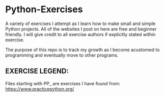 # Python-Exercises
A variety of exercises I attempt as I learn how to make small and simple Python projects. All of the websites I post on here are free and beginner friendly. I will give credit to all exercise authors if explicitly stated within exercise.

The purpose of this repo is to track my growth as I become acustomed to programming and eventually move to other programs. 

EXERCISE LEGEND:
---------------
Files starting with PP_ are exercises I have found from:
https://www.practicepython.org/
